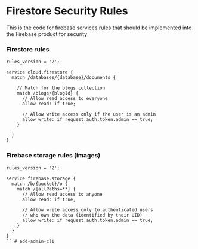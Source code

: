 # Firestore Security Rules

This is the code for firebase services rules that should be implemented into the Firebase product for security

### Firestore rules

```firebase
rules_version = '2';

service cloud.firestore {
  match /databases/{database}/documents {
    
    // Match for the blogs collection
    match /blogs/{blogId} {
      // Allow read access to everyone
      allow read: if true;

      // Allow write access only if the user is an admin
      allow write: if request.auth.token.admin == true;
    }

  }
}
```

### Firebase storage rules (images)

```firebase 
rules_version = '2';

service firebase.storage {
  match /b/{bucket}/o {
    match /{allPaths=**} {
      // Allow read access to anyone
      allow read: if true;
      
      // Allow write access only to authenticated users
      // who own the data (identified by their UID)
      allow write: if request.auth.token.admin == true;
    }
  }
}
```# add-admin-cli
